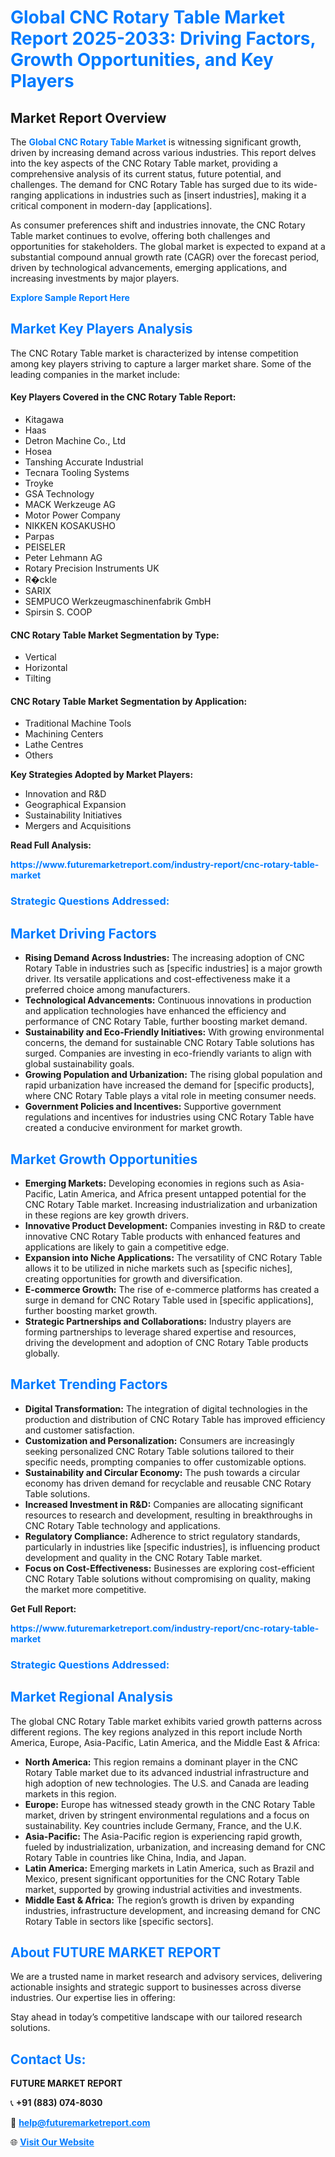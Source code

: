 <h1 style="color: #007BFF;">Global CNC Rotary Table Market Report 2025-2033: Driving Factors, Growth Opportunities, and Key Players</h1>

<section id="overview">
<h2>Market Report Overview</h2>
<p>The <a href="https://www.futuremarketreport.com/industry-report/cnc-rotary-table-market" style="color: #007BFF; text-decoration: none;"><strong>Global CNC Rotary Table Market</strong></a> is witnessing significant growth, driven by increasing demand across various industries. This report delves into the key aspects of the CNC Rotary Table market, providing a comprehensive analysis of its current status, future potential, and challenges. The demand for CNC Rotary Table has surged due to its wide-ranging applications in industries such as [insert industries], making it a critical component in modern-day [applications].</p>
<p>As consumer preferences shift and industries innovate, the CNC Rotary Table market continues to evolve, offering both challenges and opportunities for stakeholders. The global market is expected to expand at a substantial compound annual growth rate (CAGR) over the forecast period, driven by technological advancements, emerging applications, and increasing investments by major players.</p>
</section>

<section id="overview">
<p><a href="https://www.futuremarketreport.com/request-sample/reportId=47452" style="color: #007BFF; text-decoration: none;"><strong>Explore Sample Report Here</strong></a></p>
</section>

<section id="key-players">
<h2 style="color: #007BFF;">Market Key Players Analysis</h2>
<p>The CNC Rotary Table market is characterized by intense competition among key players striving to capture a larger market share. Some of the leading companies in the market include:</p>
<h4>Key Players Covered in the CNC Rotary Table Report:</h4>
<ul><li>Kitagawa</li><li>Haas</li><li>Detron Machine Co., Ltd</li><li>Hosea</li><li>Tanshing Accurate Industrial</li><li>Tecnara Tooling Systems</li><li>Troyke</li><li>GSA Technology</li><li>MACK Werkzeuge AG</li><li>Motor Power Company</li><li>NIKKEN KOSAKUSHO</li><li>Parpas</li><li>PEISELER</li><li>Peter Lehmann AG</li><li>Rotary Precision Instruments UK</li><li>R�ckle</li><li>SARIX</li><li>SEMPUCO Werkzeugmaschinenfabrik GmbH</li><li>Spirsin S. COOP</li></ul>
<h4>CNC Rotary Table Market Segmentation by Type:</h4>
<ul><li>Vertical</li><li>Horizontal</li><li>Tilting</li></ul>

<h4>CNC Rotary Table Market Segmentation by Application:</h4>
<ul><li>Traditional Machine Tools</li><li>Machining Centers</li><li>Lathe Centres</li><li>Others</li></ul>
<p><strong>Key Strategies Adopted by Market Players:</strong></p>
<ul>
<li>Innovation and R&D</li>
<li>Geographical Expansion</li>
<li>Sustainability Initiatives</li>
<li>Mergers and Acquisitions</li>
</ul>
</section>

<section>
<p><strong>Read Full Analysis: </strong></p><a href="https://www.futuremarketreport.com/industry-report/cnc-rotary-table-market" style="color: #007BFF; text-decoration: none;"><strong>https://www.futuremarketreport.com/industry-report/cnc-rotary-table-market</strong></a>
<h3 style="color: #007BFF;">Strategic Questions Addressed:</h3>
</section>

<section id="driving-factors">
<h2 style="color: #007BFF;">Market Driving Factors</h2>
<ul>
<li><strong>Rising Demand Across Industries:</strong> The increasing adoption of CNC Rotary Table in industries such as [specific industries] is a major growth driver. Its versatile applications and cost-effectiveness make it a preferred choice among manufacturers.</li>
<li><strong>Technological Advancements:</strong> Continuous innovations in production and application technologies have enhanced the efficiency and performance of CNC Rotary Table, further boosting market demand.</li>
<li><strong>Sustainability and Eco-Friendly Initiatives:</strong> With growing environmental concerns, the demand for sustainable CNC Rotary Table solutions has surged. Companies are investing in eco-friendly variants to align with global sustainability goals.</li>
<li><strong>Growing Population and Urbanization:</strong> The rising global population and rapid urbanization have increased the demand for [specific products], where CNC Rotary Table plays a vital role in meeting consumer needs.</li>
<li><strong>Government Policies and Incentives:</strong> Supportive government regulations and incentives for industries using CNC Rotary Table have created a conducive environment for market growth.</li>
</ul>
</section>

<section id="growth-opportunities">
<h2 style="color: #007BFF;">Market Growth Opportunities</h2>
<ul>
<li><strong>Emerging Markets:</strong> Developing economies in regions such as Asia-Pacific, Latin America, and Africa present untapped potential for the CNC Rotary Table market. Increasing industrialization and urbanization in these regions are key growth drivers.</li>
<li><strong>Innovative Product Development:</strong> Companies investing in R&D to create innovative CNC Rotary Table products with enhanced features and applications are likely to gain a competitive edge.</li>
<li><strong>Expansion into Niche Applications:</strong> The versatility of CNC Rotary Table allows it to be utilized in niche markets such as [specific niches], creating opportunities for growth and diversification.</li>
<li><strong>E-commerce Growth:</strong> The rise of e-commerce platforms has created a surge in demand for CNC Rotary Table used in [specific applications], further boosting market growth.</li>
<li><strong>Strategic Partnerships and Collaborations:</strong> Industry players are forming partnerships to leverage shared expertise and resources, driving the development and adoption of CNC Rotary Table products globally.</li>
</ul>
</section>

<section id="trending-factors">
<h2 style="color: #007BFF;">Market Trending Factors</h2>
<ul>
<li><strong>Digital Transformation:</strong> The integration of digital technologies in the production and distribution of CNC Rotary Table has improved efficiency and customer satisfaction.</li>
<li><strong>Customization and Personalization:</strong> Consumers are increasingly seeking personalized CNC Rotary Table solutions tailored to their specific needs, prompting companies to offer customizable options.</li>
<li><strong>Sustainability and Circular Economy:</strong> The push towards a circular economy has driven demand for recyclable and reusable CNC Rotary Table solutions.</li>
<li><strong>Increased Investment in R&D:</strong> Companies are allocating significant resources to research and development, resulting in breakthroughs in CNC Rotary Table technology and applications.</li>
<li><strong>Regulatory Compliance:</strong> Adherence to strict regulatory standards, particularly in industries like [specific industries], is influencing product development and quality in the CNC Rotary Table market.</li>
<li><strong>Focus on Cost-Effectiveness:</strong> Businesses are exploring cost-efficient CNC Rotary Table solutions without compromising on quality, making the market more competitive.</li>
</ul>
</section>

<section>
<p><strong>Get Full Report: </strong></p><a href="https://www.futuremarketreport.com/industry-report/cnc-rotary-table-market" style="color: #007BFF; text-decoration: none;"><strong>https://www.futuremarketreport.com/industry-report/cnc-rotary-table-market</strong></a>
<h3 style="color: #007BFF;">Strategic Questions Addressed:</h3>
</section>


<section id="regional-analysis">
<h2 style="color: #007BFF;">Market Regional Analysis</h2>
<p>The global CNC Rotary Table market exhibits varied growth patterns across different regions. The key regions analyzed in this report include North America, Europe, Asia-Pacific, Latin America, and the Middle East & Africa:</p>
<ul>
<li><strong>North America:</strong> This region remains a dominant player in the CNC Rotary Table market due to its advanced industrial infrastructure and high adoption of new technologies. The U.S. and Canada are leading markets in this region.</li>
<li><strong>Europe:</strong> Europe has witnessed steady growth in the CNC Rotary Table market, driven by stringent environmental regulations and a focus on sustainability. Key countries include Germany, France, and the U.K.</li>
<li><strong>Asia-Pacific:</strong> The Asia-Pacific region is experiencing rapid growth, fueled by industrialization, urbanization, and increasing demand for CNC Rotary Table in countries like China, India, and Japan.</li>
<li><strong>Latin America:</strong> Emerging markets in Latin America, such as Brazil and Mexico, present significant opportunities for the CNC Rotary Table market, supported by growing industrial activities and investments.</li>
<li><strong>Middle East & Africa:</strong> The region’s growth is driven by expanding industries, infrastructure development, and increasing demand for CNC Rotary Table in sectors like [specific sectors].</li>
</ul>
</section>

<footer>
<h2 style="color: #007BFF;">About FUTURE MARKET REPORT</h2>
<p>We are a trusted name in market research and advisory services, delivering actionable insights and strategic support to businesses across diverse industries. Our expertise lies in offering:</p>

<p>Stay ahead in today’s competitive landscape with our tailored research solutions.</p>

<h2 style="color: #007BFF;">Contact Us:</h2>
<p><strong>FUTURE MARKET REPORT</strong></p>
<p>📞 <strong>+91 (883) 074-8030</strong></p>
<p>📧 <strong><a href="mailto:help@futuremarketreport.com" style="color: #007BFF;">help@futuremarketreport.com</a></strong></p>
<p>🌐 <strong><a href="https://www.futuremarketreport.com/" style="color: #007BFF;">Visit Our Website</a></strong></p>
</footer>